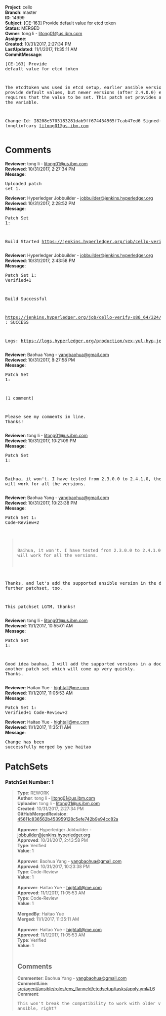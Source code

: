 <strong>Project</strong>: cello<br><strong>Branch</strong>: master<br><strong>ID</strong>: 14999<br><strong>Subject</strong>: [CE-163] Provide default value for etcd token<br><strong>Status</strong>: MERGED<br><strong>Owner</strong>: tong  li - litong01@us.ibm.com<br><strong>Assignee</strong>:<br><strong>Created</strong>: 10/31/2017, 2:27:34 PM<br><strong>LastUpdated</strong>: 11/1/2017, 11:35:11 AM<br><strong>CommitMessage</strong>:<br><pre>[CE-163] Provide default value for etcd token

The etcdtoken was used in etcd setup, earlier ansible versions
provide default values, but newer versions (after 2.4.0.0)
explicitly requires that the value to be set. This patch set
provides a value for the variable.

Change-Id: I8208e5703183281dab9ff674434965f7cab47ed6
Signed-off-by: tongliofcary <litong01@us.ibm.com>
</pre><h1>Comments</h1><strong>Reviewer</strong>: tong  li - litong01@us.ibm.com<br><strong>Reviewed</strong>: 10/31/2017, 2:27:34 PM<br><strong>Message</strong>: <pre>Uploaded patch set 1.</pre><strong>Reviewer</strong>: Hyperledger Jobbuilder - jobbuilder@jenkins.hyperledger.org<br><strong>Reviewed</strong>: 10/31/2017, 2:28:52 PM<br><strong>Message</strong>: <pre>Patch Set 1:

Build Started https://jenkins.hyperledger.org/job/cello-verify-x86_64/324/</pre><strong>Reviewer</strong>: Hyperledger Jobbuilder - jobbuilder@jenkins.hyperledger.org<br><strong>Reviewed</strong>: 10/31/2017, 2:43:58 PM<br><strong>Message</strong>: <pre>Patch Set 1: Verified+1

Build Successful 

https://jenkins.hyperledger.org/job/cello-verify-x86_64/324/ : SUCCESS

Logs: https://logs.hyperledger.org/production/vex-yul-hyp-jenkins-3/cello-verify-x86_64/324</pre><strong>Reviewer</strong>: Baohua Yang - yangbaohua@gmail.com<br><strong>Reviewed</strong>: 10/31/2017, 8:27:58 PM<br><strong>Message</strong>: <pre>Patch Set 1:

(1 comment)

Please see my comments in line. Thanks!</pre><strong>Reviewer</strong>: tong  li - litong01@us.ibm.com<br><strong>Reviewed</strong>: 10/31/2017, 10:21:09 PM<br><strong>Message</strong>: <pre>Patch Set 1:

Baihua, it won't. I have tested from 2.3.0.0 to 2.4.1.0, the patch will work for all the versions.</pre><strong>Reviewer</strong>: Baohua Yang - yangbaohua@gmail.com<br><strong>Reviewed</strong>: 10/31/2017, 10:23:38 PM<br><strong>Message</strong>: <pre>Patch Set 1: Code-Review+2

> Baihua, it won't. I have tested from 2.3.0.0 to 2.4.1.0, the patch
 > will work for all the versions.

Thanks, and let's add the supported ansible version in the doc in further patchset, too.

This patchset LGTM, thanks!</pre><strong>Reviewer</strong>: tong  li - litong01@us.ibm.com<br><strong>Reviewed</strong>: 11/1/2017, 10:55:01 AM<br><strong>Message</strong>: <pre>Patch Set 1:

Good idea bauhua, I will add the supported versions in a doc in another patch set which will come up very quickly. Thanks.</pre><strong>Reviewer</strong>: Haitao Yue - hightall@me.com<br><strong>Reviewed</strong>: 11/1/2017, 11:05:53 AM<br><strong>Message</strong>: <pre>Patch Set 1: Verified+1 Code-Review+2</pre><strong>Reviewer</strong>: Haitao Yue - hightall@me.com<br><strong>Reviewed</strong>: 11/1/2017, 11:35:11 AM<br><strong>Message</strong>: <pre>Change has been successfully merged by yue haitao</pre><h1>PatchSets</h1><h3>PatchSet Number: 1</h3><blockquote><strong>Type</strong>: REWORK<br><strong>Author</strong>: tong  li - litong01@us.ibm.com<br><strong>Uploader</strong>: tong  li - litong01@us.ibm.com<br><strong>Created</strong>: 10/31/2017, 2:27:34 PM<br><strong>GitHubMergedRevision</strong>: [45611c836562b453959128c5efe742b9e94cc82a](https://github.com/hyperledger-gerrit-archive/cello/commit/45611c836562b453959128c5efe742b9e94cc82a)<br><br><strong>Approver</strong>: Hyperledger Jobbuilder - jobbuilder@jenkins.hyperledger.org<br><strong>Approved</strong>: 10/31/2017, 2:43:58 PM<br><strong>Type</strong>: Verified<br><strong>Value</strong>: 1<br><br><strong>Approver</strong>: Baohua Yang - yangbaohua@gmail.com<br><strong>Approved</strong>: 10/31/2017, 10:23:38 PM<br><strong>Type</strong>: Code-Review<br><strong>Value</strong>: 1<br><br><strong>Approver</strong>: Haitao Yue - hightall@me.com<br><strong>Approved</strong>: 11/1/2017, 11:05:53 AM<br><strong>Type</strong>: Code-Review<br><strong>Value</strong>: 1<br><br><strong>MergedBy</strong>: Haitao Yue<br><strong>Merged</strong>: 11/1/2017, 11:35:11 AM<br><br><strong>Approver</strong>: Haitao Yue - hightall@me.com<br><strong>Approved</strong>: 11/1/2017, 11:05:53 AM<br><strong>Type</strong>: Verified<br><strong>Value</strong>: 1<br><br><h2>Comments</h2><strong>Commenter</strong>: Baohua Yang - yangbaohua@gmail.com<br><strong>CommentLine</strong>: [src/agent/ansible/roles/env_flanneld/etcdsetup/tasks/apply.yml#L6](https://github.com/hyperledger-gerrit-archive/cello/blob/45611c836562b453959128c5efe742b9e94cc82a/src/agent/ansible/roles/env_flanneld/etcdsetup/tasks/apply.yml#L6)<br><strong>Comment</strong>: <pre>This won't break the compatibility to work with older version ansible, right?</pre></blockquote>